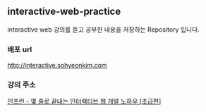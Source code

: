 ## interactive-web-practice
interactive web 강의를 듣고 공부한 내용을 저장하는 Repository 입니다.

### 배포 url
http://interactive.sohyeonkim.com

### 강의 주소
[인프런 - 몇 줄로 끝내는 인터랙티브 웹 개발 노하우 [초급편]](https://www.inflearn.com/course/%EC%9E%90%EB%B0%94%EC%8A%A4%ED%81%AC%EB%A6%BD%ED%8A%B8-%EC%9D%B8%ED%84%B0%EB%9E%99%ED%8B%B0%EB%B8%8C-%EC%9B%B9#)